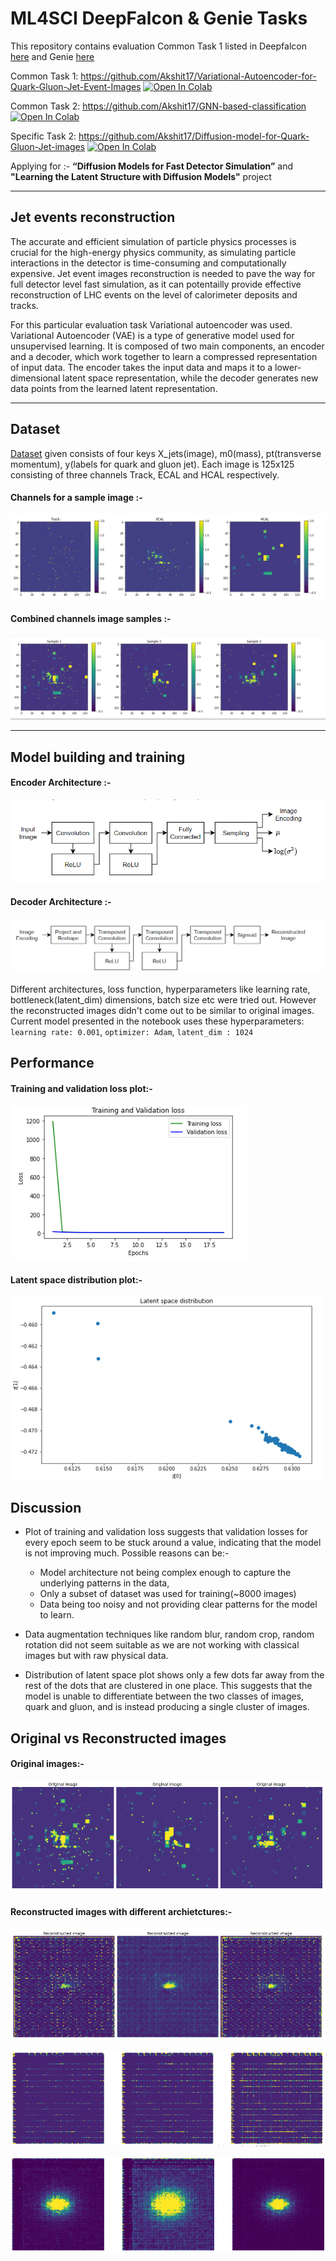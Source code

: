 # ML4SCI DeepFalcon & Genie Tasks

This repository contains evaluation Common Task 1 listed in Deepfalcon [here](https://docs.google.com/document/d/1bwRaHc0IYIcFOokMcW-mYJv2i24iP1mm08ALTSyQ4EI/edit#) and Genie [here](https://docs.google.com/document/d/10C8mNjE-WE6OuESjcnuJ_N430D-Hdtz-4_lLxGMnKbI/edit#)

Common Task 1: https://github.com/Akshit17/Variational-Autoencoder-for-Quark-Gluon-Jet-Event-Images   [![Open In Colab](https://colab.research.google.com/assets/colab-badge.svg)](https://colab.research.google.com/drive/1U0GpBILJBN41ycrfjwszWSsDEfZowT6z?usp=share_link)

Common Task 2:  https://github.com/Akshit17/GNN-based-classification   [![Open In Colab](https://colab.research.google.com/assets/colab-badge.svg)](https://colab.research.google.com/drive/1CNLgeSXUhHWAxsWbIoOkXcg2F5MyR8E7?usp=share_link)

Specific Task 2: https://github.com/Akshit17/Diffusion-model-for-Quark-Gluon-Jet-images    [![Open In Colab](https://colab.research.google.com/assets/colab-badge.svg)](https://colab.research.google.com/drive/1yguDl8tepWsCyd-PxZYjCf7msVMrzfJx?usp=share_link)

Applying for :- **“Diffusion Models for Fast Detector Simulation”** and **"Learning the Latent Structure with Diffusion Models"** project

---
## Jet events reconstruction

The accurate and efficient simulation of particle physics processes is crucial for the high-energy physics community, as simulating particle interactions in the detector is time-consuming and computationally expensive.  Jet event images reconstruction is needed to pave the way for full detector level fast simulation, as it can potentailly provide effective reconstruction of LHC events on the level of calorimeter deposits and tracks. 

For this particular evaluation task Variational autoencoder was used. Variational Autoencoder (VAE) is a type of generative model used for unsupervised learning. It is composed of two main components, an encoder and a decoder, which work together to learn a compressed representation of input data. The encoder takes the input data and maps it to a lower-dimensional latent space representation, while the decoder generates new data points from the learned latent representation.

---
## Dataset
[Dataset](https://drive.google.com/file/d/1WO2K-SfU2dntGU4Bb3IYBp9Rh7rtTYEr/view?usp=sharing) given consists of four keys X_jets(image), m0(mass), pt(transverse momentum), y(labels for quark and gluon jet). 
Each image is 125x125 consisting of three channels Track, ECAL and HCAL respectively.

#### Channels for a sample image :-
![All channels](https://github.com/Akshit17/Variational-Autoencoder-for-Quark-Gluon-Jet-Event-Images/blob/master/assets/Visualizing_channels_VIRIDIS.PNG?raw=true)

#### Combined channels image samples :-
![Combined channels samples](https://github.com/Akshit17/Variational-Autoencoder-for-Quark-Gluon-Jet-Event-Images/blob/master/assets/Combined_3channels_Samples.PNG?raw=true)

---

## Model building and training

#### Encoder Architecture :-

![Encoder Architecture](https://github.com/Akshit17/Variational-Autoencoder-for-Quark-Gluon-Jet-Event-Images/blob/master/assets/Encoder_architecture.PNG?raw=true)

#### Decoder Architecture :-

![Decoder Architecture](https://github.com/Akshit17/Variational-Autoencoder-for-Quark-Gluon-Jet-Event-Images/blob/master/assets/Decoder_architecture.PNG?raw=true)

Different architectures, loss function, hyperparameters like learning rate, bottleneck(latent_dim) dimensions, batch size etc were tried out. However the reconstructed images didn't come out to be similar to original images.  
Current model presented in the notebook uses these hyperparameters: `learning rate: 0.001`, `optimizer: Adam`, `latent_dim : 1024` 

## Performance

#### Training and validation loss plot:-
![training and validation loss plot](https://github.com/Akshit17/Variational-Autoencoder-for-Quark-Gluon-Jet-Event-Images/blob/master/assets/trainingvsvalidationloss_plot.PNG?raw=true)

#### Latent space distribution plot:-
<img src="https://github.com/Akshit17/Variational-Autoencoder-for-Quark-Gluon-Jet-Event-Images/blob/master/assets/latentspacedistribution_plot.PNG" alt="drawing" style="width:500px;"/>

## Discussion

*  Plot of training and validation loss suggests that validation losses for every epoch seem to be stuck around a value, indicating that the model is not improving much. Possible reasons can be:-
    *   Model architecture not being complex enough to capture the underlying patterns in the data, 
    *   Only a subset of dataset was used for training(~8000 images) 
    *   Data being too noisy and not providing clear patterns for the model to learn.
*   Data augmentation techniques like random blur, random crop, random rotation did not seem suitable as we are not working with classical images but with raw physical data.

*   Distribution of latent space plot shows only a few dots far away from the rest of the dots that are clustered in one place. This suggests that the model is unable to differentiate between the two classes of images, quark and gluon, and is instead producing a single cluster of images.



## Original vs Reconstructed images
#### Original images:-
![Original images](https://github.com/Akshit17/Variational-Autoencoder-for-Quark-Gluon-Jet-Event-Images/blob/master/assets/original_events_3.PNG?raw=true)

#### Reconstructed images with different archietctures:-
![Reconstructed images 3](https://github.com/Akshit17/Variational-Autoencoder-for-Quark-Gluon-Jet-Event-Images/blob/master/assets/reconstructed_events_3.PNG?raw=true)

![Reconstructed images 2](https://github.com/Akshit17/Variational-Autoencoder-for-Quark-Gluon-Jet-Event-Images/blob/master/assets/reconstructed_events_2.PNG?raw=true)

![Reconstructed images 1](https://github.com/Akshit17/Variational-Autoencoder-for-Quark-Gluon-Jet-Event-Images/blob/master/assets/reconstructed_events_1.PNG?raw=true)




